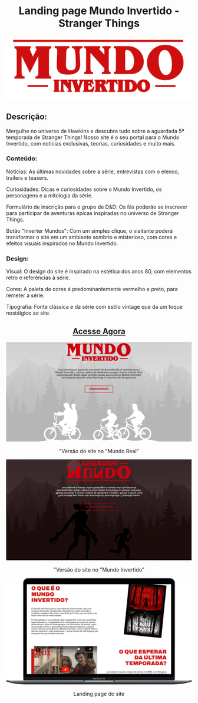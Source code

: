 <div align = "center">
<h1> Landing page Mundo Invertido - Stranger Things </h1>
<p> <img src="https://github.com/Alxcostta/Landing-Page-Mundo-Invertido/blob/main/src/assets/images/banner/logo.svg" alt="logo do projeto"> </p> 
</div>

<h2> Descrição: </h2> 
<p> Mergulhe no universo de Hawkins e descubra tudo sobre a aguardada 5ª temporada de Stranger Things! Nosso site é o seu portal para o Mundo Invertido, com notícias exclusivas, teorias, curiosidades e muito mais. </p>

<h3> Conteúdo: </h3>
<p> Notícias: As últimas novidades sobre a série, entrevistas com o elenco, trailers e teasers. </p>
<p> Curiosidades: Dicas e curiosidades sobre o Mundo Invertido, os personagens e a mitologia da série. </p>
<p> Formulário de inscrição para o grupo de D&D: Os fãs poderão se inscrever para participar de aventuras épicas inspiradas no universo de Stranger Things. </p>
<p> Botão "Inverter Mundos": Com um simples clique, o visitante poderá transformar o site em um ambiente sombrio e misterioso, com cores e efeitos visuais inspirados no Mundo Invertido. </p>

<h3> Design: </h3>
<p> Visual: O design do site é inspirado na estética dos anos 80, com elementos retro e referências à série. </p>
<p> Cores: A paleta de cores é predominantemente vermelho e preto, para remeter a série. </p>
<p> Tipografia: Fonte clássica e da série com estilo vintage que da um toque nostálgico ao site. </p>

<div align = "center">
<h2><a href="https://landing-page-mundo-invertido-theta.vercel.app/" target="_blank"> Acesse Agora </a></h2>
  
<p> <img src="https://github.com/Alxcostta/Landing-Page-Mundo-Invertido/blob/main/src/assets/images/finalversion/light-theme.png" alt="Versão do site no "Mundo Real"> </p>
<p> "Versão do site no "Mundo Real" <p>
  
<p> <img src="https://github.com/Alxcostta/Landing-Page-Mundo-Invertido/blob/main/src/assets/images/finalversion/dark-theme.png" alt="Versão do site no "Mundo Invertido"> </p>
<p> "Versão do site no "Mundo Invertido" <p>
  
<p> <img src="https://github.com/Alxcostta/Landing-Page-Mundo-Invertido/blob/main/src/assets/images/finalversion/versao-desktop.png" alt="Versão desktop do site"> </p>
<p> Landing page do site <p>
</div>
